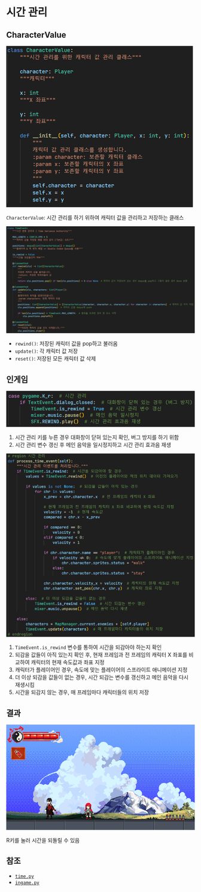 # 시간 관리
## CharacterValue
![1](../images/time_1.png)

`CharacterValue`: 시간 관리를 하기 위하여 캐릭터 값을 관리하고 저장하는 클래스

![2](../images/time_2.png)

- `rewind()`: 저장된 캐릭터 값을 pop하고 불러옴
- `update()`: 각 캐릭터 값 저장
- `reset()`: 저장된 모든 캐릭터 값 삭제

## 인게임
![4](../images/time_4.png)

1. 시간 관리 키를 누른 경우 대화창이 닫혀 있는지 확인, 버그 방지를 하기 위함
2. 시간 관리 변수 갱신 후 메인 음악을 일시정지하고 시간 관리 효과음 재생

![3](../images/time_3.png)

1. `TimeEvent.is_rewind` 변수를 통하여 시간을 되감아야 하는지 확인
2. 되감을 값들이 아직 있는지 확인 후, 현재 프레임과 전 프레임의 캐릭터 X 좌표를 비교하여 캐릭터의 현재 속도값과 좌표 지정
3. 캐릭터가 플레이어인 경우, 속도에 맞는 플레이어의 스프라이트 애니메이션 지정
4. 더 이상 되감을 값들이 없는 경우, 시간 되감는 변수를 갱신하고 메인 음악을 다시 재생시킴
5. 시간을 되감지 않는 경우, 매 프레임마다 캐릭터들의 위치 저장

## 결과
![5](../images/time_5.gif)

R키를 눌러 시간을 되돌릴 수 있음

## 참조
- [`time.py`](../../components/events/time.py)
- [`ingame.py`](../../screens/ingame.py)
